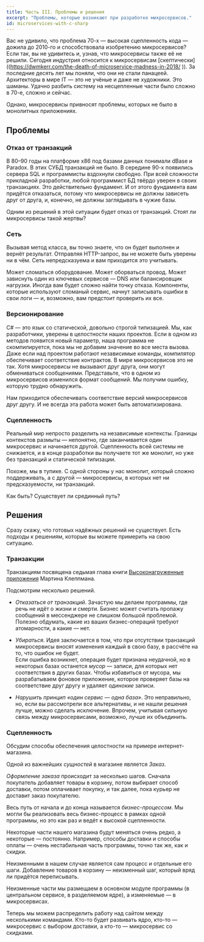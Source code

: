 ```yaml
---
title: Часть III. Проблемы и решения
excerpt: "Проблемы, которые возникают при разработке микросервисов."
id: microservices-with-c-sharp
---
```


Вас не удивило, что проблема 70-х — высокая сцепленность кода — дожила до 2010-го и способствовала изобретению микросервисов? Если так, вы не удивитесь и, узнав, что микросервисы также её не решили. Сегодня индустрия относится к микросервисам [скептически]((https://dwmkerr.com/the-death-of-microservice-madness-in-2018/
)). За последние десять лет мы поняли, что они не стали панацеей. Архитекторы в мире IT — это не учёные и даже не художники. Это шаманы. Удачно разбить систему на несцепленные части было сложно в 70-е, сложно и сейчас.

Однако, микросервисы привносят проблемы, которых не было в монолитных приложениях.

## Проблемы

### Отказ от транзакций

В 80–90 годы на платформе x86 под базами данных понимали dBase и Paradox. В этих СУБД транзакций не было. В середине 90-х появились сервера SQL и программисты вздохнули свободно. При всей сложности прикладной разработки, любой программист БД твёрдо уверен в своих транзакциях. Это действительно фундамент. И от этого фундамента вам придётся отказаться, потому что микросервисы не должны зависеть друг от друга, и, конечно, не должны заглядывать в чужие базы.

Одним из решений в этой ситуации будет отказ от транзакций. Стоят ли микросервисы такой жертвы?

### Сеть

Вызывая метод класса, вы точно знаете, что он будет выполнен и вернёт результат. Отправляя HTTP-запрос, вы не можете быть уверены ни в чём. Сеть непредсказуема и вам приходится это учитывать.

Может сломаться оборудование. Может оборваться провод. Может зависнуть один из ключевых сервисов — DNS или балансировщик нагрузки. Иногда вам будет сложно найти точку отказа. Компоненты, которые используют сломаный сервис, начнут записывать ошибки в свои логи — и, возможно, вам предстоит проверить их все.

### Версионирование

C# — это язык со статической, довольно строгой типизацией. Мы, как разработчики, уверены в целостности наших проектов. Если в одном из методов появится новый параметр, наша программа не скомпилируется, пока мы не добавим значение во все места вызова. Даже если над проектом работают независимые команды, компилятор обеспечивает соответствие контрактов. В мире микросервисов это не так. Хотя микросервисы не вызывают друг друга, они могут обмениваться сообщениями. Представьте, что в одном из микросервисов изменился формат сообщений. Мы получим ошибку, которую трудно обнаружить.

Нам приходится обеспечивать соответствие версий микросервисов друг другу. И не всегда эта работа может быть автоматизирована.

### Сцепленность

Реальный мир непросто разделить на независимые контексты. Границы контекстов размыты — непонятно, где заканчивается один микросервис и начинается другой. Сцепленность всей системы не снижается, и в конце разработки вы получаете тот же монолит, но уже без транзакций и статической типизации.

Похоже, мы в тупике. С одной стороны у нас монолит, который сложно поддерживать, а с другой — микросервисы, в которых нет ни предсказуемости, ни транзакций.

Как быть? Существует ли срединный путь?

## Решения

Сразу скажу, что готовых надёжных решений не существует. Есть подходы к решениям, которые вы можете примерить на свою ситуацию.

### Транзакции

Транзакциям посвящена седьмая глава книги [Высоконагруженные приложения](https://www.piter.com/product/vysokonagruzhennye-prilozheniya-programmirovanie-masshtabirovanie-podderzhka) Мартина Клеппмана.

Подсмотрим несколько решений.

* _Отказаться от транзакций_. Зачастую мы делаем программы, где речь не идёт о жизни и смерти. Бизнес может считать пропажу сообщений в мессенджере не слишком большой проблемой.<br />
Полезно обдумать, какие из ваших бизнес-операций требуют атомарности, а какие — нет.

* _Убираться_. Идея заключается в том, что при отсутствии транзакций микросервисы вносят изменения каждый в свою базу, в рассчёте на то, что ошибок не будет.<br />
Если ошибка возникнет, операция будет признана неудачной, но в некоторых базах останется _мусор_ — записи, для которых нет соответствия в других базах. Чтобы избавиться от мусора, мы разрабатываем фоновое приложение, которое проверяет базы на соответствие друг другу и удаляет _одинокие_ записи.

* _Нарушить принцип «один сервис — одна база»_. Это неправильно, но, если вы рассмотрели все альтернативы, и не нашли решения лучше, можно сделать исключение. Впрочем, учитывая сильную связь между микросервисами, возможно, лучше их объединить.<br />

### Сцепленность

Обсудим способы обеспечения целостности на примере интернет-магазина.

Одной из важнейших _сущностей_ в магазине является _Заказ_.

_Оформление заказа_ происходит за несколько шагов. Сначала покупатель добавляет товары в корзину, потом выбирает способ доставки, потом оплачивает покупку, и так далее, пока курьер не доставит заказ покупателю.

Весь путь от начала и до конца называется _бизнес-процессом_. Мы могли бы реализовать весь бизнес-процесс в рамках одной программы, но это как раз и ведёт к высокой сцепленности.

Некоторые части нашего магазина будут меняться очень редко, а некоторые — постоянно. Например, способы доставки и способы оплаты — очень нестабильная часть программы, точно так же, как и скидки.

Неизменными в нашем случае является сам процесс и отдельные его шаги. Добавление товаров в корзину — неизменный шаг, который вряд ли придётся переписывать.

Неизменные части мы размещаем в основном модуле программы (в центральном сервисе, в разделяемом ядре), а изменяемые — в микросервисах.

Теперь мы можем распределить работу над сайтом между несколькими командами. Кто-то будет развивать ядро, кто-то — микросервис с выбором доставки, а кто-то — микросервис со скидками.


